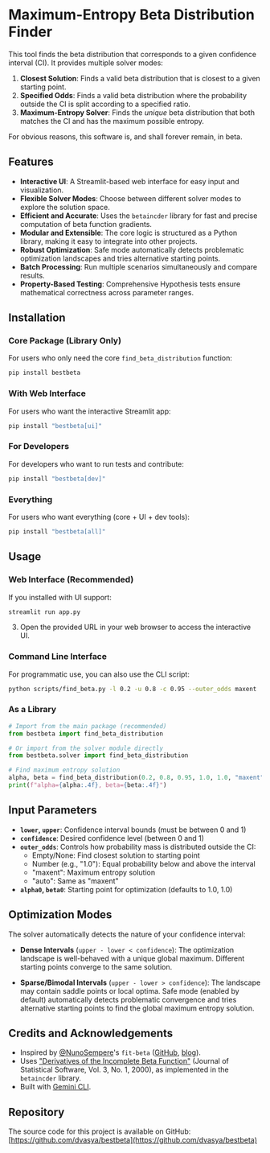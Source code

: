 # Maximum-Entropy Beta Distribution Finder

This tool finds the beta distribution that corresponds to a given confidence interval (CI). It provides multiple solver modes:

1.  **Closest Solution**: Finds a valid beta distribution that is closest to a given starting point.
2.  **Specified Odds**: Finds a valid beta distribution where the probability outside the CI is split according to a specified ratio.
3.  **Maximum-Entropy Solver**: Finds the *unique* beta distribution that both matches the CI and has the maximum possible entropy.

For obvious reasons, this software is, and shall forever remain, in beta.

## Features

-   **Interactive UI**: A Streamlit-based web interface for easy input and visualization.
-   **Flexible Solver Modes**: Choose between different solver modes to explore the solution space.
-   **Efficient and Accurate**: Uses the `betaincder` library for fast and precise computation of beta function gradients.
-   **Modular and Extensible**: The core logic is structured as a Python library, making it easy to integrate into other projects.
-   **Robust Optimization**: Safe mode automatically detects problematic optimization landscapes and tries alternative starting points.
-   **Batch Processing**: Run multiple scenarios simultaneously and compare results.
-   **Property-Based Testing**: Comprehensive Hypothesis tests ensure mathematical correctness across parameter ranges.

## Installation

### Core Package (Library Only)
For users who only need the core `find_beta_distribution` function:

```bash
pip install bestbeta
```

### With Web Interface
For users who want the interactive Streamlit app:

```bash
pip install "bestbeta[ui]"
```

### For Developers
For developers who want to run tests and contribute:

```bash
pip install "bestbeta[dev]"
```

### Everything
For users who want everything (core + UI + dev tools):

```bash
pip install "bestbeta[all]"
```

## Usage

### Web Interface (Recommended)

If you installed with UI support:

```bash
streamlit run app.py
```

3.  Open the provided URL in your web browser to access the interactive UI.

### Command Line Interface

For programmatic use, you can also use the CLI script:

```bash
python scripts/find_beta.py -l 0.2 -u 0.8 -c 0.95 --outer_odds maxent
```

### As a Library

```python
# Import from the main package (recommended)
from bestbeta import find_beta_distribution

# Or import from the solver module directly
from bestbeta.solver import find_beta_distribution

# Find maximum entropy solution
alpha, beta = find_beta_distribution(0.2, 0.8, 0.95, 1.0, 1.0, "maxent")
print(f"alpha={alpha:.4f}, beta={beta:.4f}")
```

## Input Parameters

- **`lower`, `upper`**: Confidence interval bounds (must be between 0 and 1)
- **`confidence`**: Desired confidence level (between 0 and 1)
- **`outer_odds`**: Controls how probability mass is distributed outside the CI:
  - Empty/None: Find closest solution to starting point
  - Number (e.g., "1.0"): Equal probability below and above the interval
  - "maxent": Maximum entropy solution
  - "auto": Same as "maxent"
- **`alpha0`, `beta0`**: Starting point for optimization (defaults to 1.0, 1.0)

## Optimization Modes

The solver automatically detects the nature of your confidence interval:

- **Dense Intervals** (`upper - lower < confidence`): The optimization landscape is well-behaved with a unique global maximum. Different starting points converge to the same solution.

- **Sparse/Bimodal Intervals** (`upper - lower > confidence`): The landscape may contain saddle points or local optima. Safe mode (enabled by default) automatically detects problematic convergence and tries alternative starting points to find the global maximum entropy solution.

## Credits and Acknowledgements

-   Inspired by [@NunoSempere](https://twitter.com/NunoSempere)'s `fit-beta` ([GitHub](https://github.com/quantified-uncertainty/fit-beta), [blog](https://nunosempere.com/blog/2023/03/15/fit-beta/)).
-   Uses ["Derivatives of the Incomplete Beta Function"](https://www.jstatsoft.org/article/view/v003i01) (Journal of Statistical Software, Vol. 3, No. 1, 2000), as implemented in the `betaincder` library.
-   Built with [Gemini CLI](https://github.com/google/gemini-cli).

## Repository

The source code for this project is available on GitHub:
[https://github.com/dvasya/bestbeta](https://github.com/dvasya/bestbeta)

